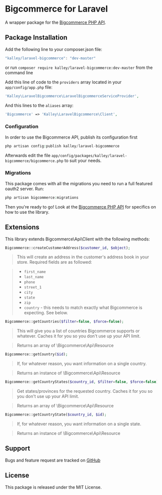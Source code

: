 # Bigcommerce for Laravel

A wrapper package for the [Bigcommerce PHP API](https://github.com/bigcommerce/bigcommerce-api-php).

## Package Installation

Add the following line to your composer.json file:

```javascript
"kalley/laravel-bigcommerce": "dev-master"
```

or run `composer require kalley/laravel-bigcommerce:dev-master` from the command line

Add this line of code to the ```providers``` array located in your ```app/config/app.php``` file:
```php
'Kalley\LaravelBigcommerce\LaravelBigcommerceServiceProvider',
```

And this lines to the ```aliases``` array:
```php
'Bigcommerce' => 'Kalley\LaravelBigcommerce\Client',
```

### Configuration

In order to use the Bigcommerce API, publish its configuration first

```php
php artisan config:publish kalley/laravel-bigcommerce
```

Afterwards edit the file ```app/config/packages/kalley/laravel-bigcommerce/bigcommerce.php``` to suit your needs.

### Migrations

This package comes with all the migrations you need to run a full featured oauth2 server. Run:

```php
php artisan bigcommerce:migrations
```

Then you're ready to go! Look at the [Bigcommerce PHP API](https://github.com/bigcommerce/bigcommerce-api-php) for specifics on how to use the library.

## Extensions

This library extends Bigcommerce\Api\Client with the following methods:

```php
Bigcommerce::createCustomerAddress($customer_id, $object);
```

> This will create an address in the customer's address book in your store. Required fields are as followed:

> *   `first_name`
> *   `last_name`
> *   `phone`
> *   `street_1`
> *   `city`
> *   `state`
> *   `zip`
> *   `country` - this needs to match exactly what Bigcommerce is expecting. See below.

```php
Bigcommerce::getCountries($filter=false, $force=false);
```

> This will give you a list of countries Bigcommerce supports or whatever. Caches it for you so you don't use up your API limit.

> Returns an array of \Bigcommerce\Api\Resource

```php
Bigcommerce::getCountry($id);
```

> If, for whatever reason, you want information on a single country.

> Returns an instance of \Bigcommerce\Api\Resource

```php
Bigcommerce::getCountryStates($country_id, $filter=false, $force=false);
```

> Get states/provinces for the requested country. Caches it for you so you don't use up your API limit.

> Returns an array of \Bigcommerce\Api\Resource

```php
Bigcommerce::getCountryState($country_id, $id);
```

> If, for whatever reason, you want information on a single state.

> Returns an instance of \Bigcommerce\Api\Resource

## Support

Bugs and feature request are tracked on [GitHub](https://github.com/kalley/laravel-bigcommerce/issues)

## License

This package is released under the MIT License.
